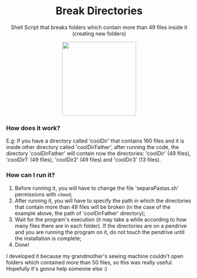 <div align="center">
  <h1>Break Directories</h1>
  <p>Shell Script that breaks folders which contain more than 49 files inside it (creating new folders)</p>
  <img height="200" src="https://cdn.jsdelivr.net/gh/devicons/devicon/icons/linux/linux-original.svg" />
</div>

### How does it work?
E.g: If you have a directory called 'coolDir' that contains 160 files and it is inside other directory called 'coolDirFather', after running the code, the directory 'coolDirFather' will contain now the directories: 'coolDir' (49 files), 'coolDir1' (49 files), 'coolDir2' (49 files) and 'coolDir3' (13 files).

### How can I run it?
1. Before running it, you will have to change the file 'separaPastas.sh' permissions with `chmod`;
2. After running it, you will have to specify the path in which the directories that contain more than 49 files will be broken (in the case of the example above, the path of 'coolDirFather' directory);
3. Wait for the program's execution (it may take a while according to how many files there are in each folder). If the directories are on a pendrive and you are running the program on it, do not touch the pendrive until the installation is complete;
4. Done!

I developed it because my grandmother's sewing machine couldn't open folders which contained more than 50 files, so this was really useful. Hopefully it's gonna help someone else :)
